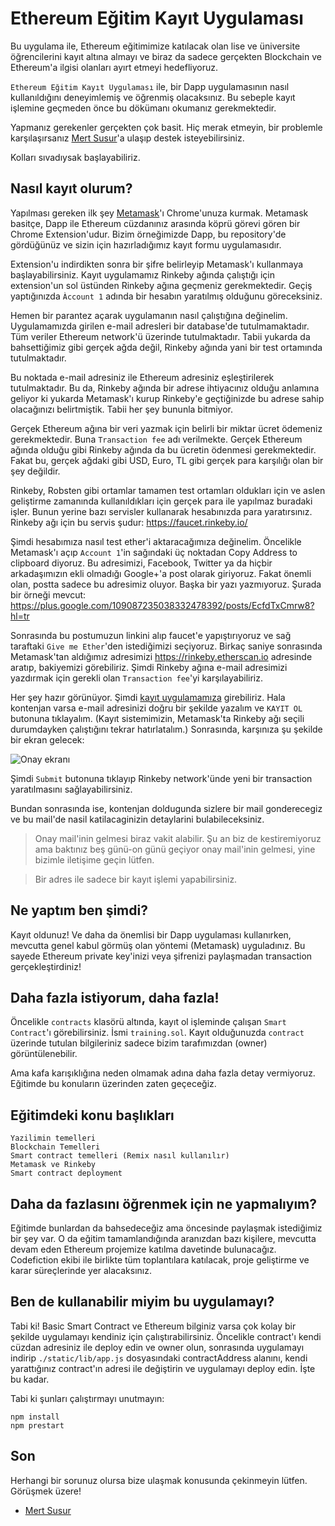 # Ethereum Eğitim Kayıt Uygulaması

Bu uygulama ile, Ethereum eğitimimize katılacak olan lise ve üniversite öğrencilerini kayıt altına almayı ve biraz da sadece gerçekten Blockchain ve Ethereum'a ilgisi olanları ayırt etmeyi hedefliyoruz.

`Ethereum Eğitim Kayıt Uygulaması` ile, bir Dapp uygulamasının nasıl kullanıldığını deneyimlemiş ve öğrenmiş olacaksınız.  Bu sebeple kayıt işlemine geçmeden önce bu dökümanı okumanız gerekmektedir.

Yapmanız gerekenler gerçekten çok basit. Hiç merak etmeyin, bir problemle karşılaşırsanız [Mert Susur](https://www.twitter.com/mertsusur)'a ulaşıp destek isteyebilirsiniz.

Kolları sıvadıysak başlayabiliriz.

## Nasıl kayıt olurum?

Yapılması gereken ilk şey [Metamask](https://metamask.io/)'ı Chrome'unuza kurmak. Metamask basitçe, Dapp ile Ethereum cüzdanınız arasında köprü görevi gören bir Chrome Extension'udur. Bizim örneğimizde Dapp, bu repository'de gördüğünüz ve sizin için hazırladığımız kayıt formu uygulamasıdır.

Extension'u indirdikten sonra bir şifre belirleyip Metamask'ı kullanmaya başlayabilirsiniz. Kayıt uygulamamız Rinkeby ağında çalıştığı için extension'un sol üstünden Rinkeby ağına geçmeniz gerekmektedir. Geçiş yaptığınızda `Àccount 1` adında bir hesabın yaratılmış olduğunu göreceksiniz.

Hemen bir parantez açarak uygulamanın nasıl çalıştığına değinelim. Uygulamamızda girilen e-mail adresleri bir database'de tutulmamaktadır. Tüm veriler Ethereum network'ü üzerinde tutulmaktadır. Tabii yukarda da bahsettiğimiz gibi gerçek ağda değil, Rinkeby ağında yani bir test ortamında tutulmaktadır. 

Bu noktada e-mail adresiniz ile Ethereum adresiniz eşleştirilerek tutulmaktadır. Bu da, Rinkeby ağında bir adrese ihtiyacınız olduğu anlamına geliyor ki yukarda Metamask'ı kurup Rinkeby'e geçtiğinizde bu adrese sahip olacağınızı belirtmiştik. Tabii her şey bununla bitmiyor.

Gerçek Ethereum ağına bir veri yazmak için belirli bir miktar ücret ödemeniz gerekmektedir. Buna `Transaction fee` adı verilmekte. Gerçek Ethereum ağında olduğu gibi Rinkeby ağında da bu ücretin ödenmesi gerekmektedir. Fakat bu, gerçek ağdaki gibi USD, Euro, TL gibi gerçek para karşılığı olan bir şey değildir.

Rinkeby, Robsten gibi ortamlar tamamen test ortamları oldukları için ve aslen geliştirme zamanında kullanıldıkları için gerçek para ile yapılmaz buradaki işler. Bunun yerine bazı servisler kullanarak hesabınızda para yaratırsınız. Rinkeby ağı için bu servis şudur: https://faucet.rinkeby.io/

Şimdi hesabımıza nasıl test ether'i aktaracağımıza değinelim. Öncelikle Metamask'ı açıp `Account 1`'in sağındaki üç noktadan Copy Address to clipboard diyoruz. Bu adresimizi, Facebook, Twitter ya da hiçbir arkadaşımızın ekli olmadığı Google+'a post olarak giriyoruz. Fakat önemli olan, postta sadece bu adresimiz oluyor. Başka bir yazı yazmıyoruz. Şurada bir örneği mevcut: https://plus.google.com/109087235038332478392/posts/EcfdTxCmrw8?hl=tr

Sonrasında bu postumuzun linkini alıp faucet'e yapıştırıyoruz ve sağ taraftaki `Give me Ether`'den istediğimizi seçiyoruz. Birkaç saniye sonrasında Metamask'tan aldığımız adresimizi https://rinkeby.etherscan.io adresinde aratıp, bakiyemizi görebiliriz. Şimdi Rinkeby ağına e-mail adresimizi yazdırmak için gerekli olan `Transaction fee`'yi karşılayabiliriz.

Her şey hazır görünüyor. Şimdi [kayıt uygulamamıza](https://solidity.herokuapp.com/) girebiliriz. Hala kontenjan varsa e-mail adresinizi doğru bir şekilde yazalım ve `KAYIT OL` butonuna tıklayalım. (Kayıt sistemimizin, Metamask'ta Rinkeby ağı seçili durumdayken çalıştığını tekrar hatırlatalım.) Sonrasında, karşınıza şu şekilde bir ekran gelecek:

![Onay ekranı](http://oi66.tinypic.com/8y7wp4.jpg)

Şimdi `Submit` butonuna tıklayıp Rinkeby network'ünde yeni bir transaction yaratılmasını sağlayabilirsiniz.

Bundan sonrasında ise, kontenjan doldugunda sizlere bir mail gonderecegiz ve bu mail'de nasil katilacaginizin detaylarini bulabileceksiniz.

> Onay mail'inin gelmesi biraz vakit alabilir. Şu an biz de kestiremiyoruz ama baktınız beş günü-on günü geçiyor onay mail'inin gelmesi, yine bizimle iletişime geçin lütfen.

> Bir adres ile sadece bir kayıt işlemi yapabilirsiniz.
 
## Ne yaptım ben şimdi?

Kayıt oldunuz! Ve daha da önemlisi bir Dapp uygulaması kullanırken, mevcutta genel kabul görmüş olan yöntemi (Metamask) uyguladınız. Bu sayede Ethereum private key'inizi veya şifrenizi paylaşmadan transaction gerçekleştirdiniz!
 
## Daha fazla istiyorum, daha fazla!

Öncelikle `contracts` klasörü altında, kayıt ol işleminde çalışan `Smart Contract`'ı görebilirsiniz. İsmi `training.sol`. Kayıt olduğunuzda `contract` üzerinde tutulan bilgileriniz sadece bizim tarafımızdan (owner) görüntülenebilir.

Ama kafa karışıklığına neden olmamak adına daha fazla detay vermiyoruz. Eğitimde bu konuların üzerinden zaten geçeceğiz. 

## Eğitimdeki konu başlıkları

    Yazilimin temelleri
    Blockchain Temelleri
    Smart contract temelleri (Remix nasıl kullanılır)
    Metamask ve Rinkeby
    Smart contract deployment

## Daha da fazlasını öğrenmek için ne yapmalıyım?

Eğitimde bunlardan da bahsedeceğiz ama öncesinde paylaşmak istediğimiz bir şey var. O da eğitim tamamlandığında aranızdan bazı kişilere, mevcutta devam eden Ethereum projemize katılma davetinde bulunacağız. Codefiction ekibi ile birlikte tüm toplantılara katılacak, proje geliştirme ve karar süreçlerinde yer alacaksınız. 

## Ben de kullanabilir miyim bu uygulamayı?

Tabi ki! Basic Smart Contract ve Ethereum bilginiz varsa çok kolay bir şekilde uygulamayı kendiniz için çalıştırabilirsiniz. Öncelikle contract'ı kendi cüzdan adresiniz ile deploy edin ve owner olun, sonrasında uygulamayı indirip `./static/lib/app.js` dosyasındaki contractAddress alanını, kendi yarattığınız contract'ın adresi ile değiştirin ve uygulamayı deploy edin. İşte bu kadar.

Tabi ki şunları çalıştırmayı unutmayın:
```
npm install
npm prestart
```

## Son

Herhangi bir sorunuz olursa bize ulaşmak konusunda çekinmeyin lütfen. Görüşmek üzere!

* [Mert Susur](https://www.twitter.com/mertsusur)
